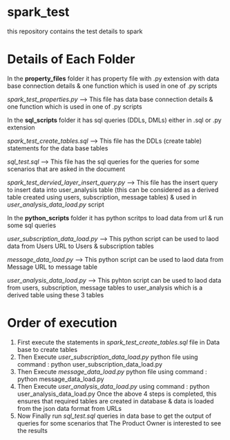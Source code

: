 # spark_test
this repository contains the test details to spark

# Details of Each Folder
In the **property_files** folder it has property file with .py extension with data base connection details & one function which is used in one of .py scripts

_spark_test_properties.py_ --> This file has data base connection details & one function which is used in one of .py scripts



In the **sql_scripts** folder it has sql queries (DDLs, DMLs) either in .sql or .py extension

_spark_test_create_tables.sql_ --> This file has the DDLs (create table) statements for the data base tables

_sql_test.sql_ --> This file has the sql queries for the queries for some scenarios that are asked in the document

_spark_test_dervied_layer_insert_query.py_ --> This file has the insert query to insert data into user_analysis table (this can be considered as a derived table created using users, subscription, message tables) & used in _user_analysis_data_load.py_ script



In the **python_scripts** folder it has python scritps to load data from url & run some sql queries

_user_subscription_data_load.py_ --> This python script can be used to laod data from Users URL to Users & subscription tables

_message_data_load.py_ --> This python script can be used to laod data from Message URL to message table

_user_analysis_data_load.py_ --> This pyhton script can be used to laod data from users, subscription, message tables to user_analysis which is a derived table using these 3 tables 



# Order of execution
1. First execute the statements in _spark_test_create_tables.sql_ file in Data base to create tables
2. Then Execute _user_subscription_data_load.py_ python file using command : python user_subscription_data_load.py
3. Then Execute _message_data_load.py_ python file using command : python message_data_load.py
4. Then Execute _user_analysis_data_load.py_ using command : python user_analysis_data_load.py
Once the above 4 steps is completed, this ensures that required tables are created in database & data is loaded from the json data format from URLs
5. Now Finally run _sql_test.sql_ queries in data base to get the output of queries for some scenarios that The Product Owner is interested to see the results

